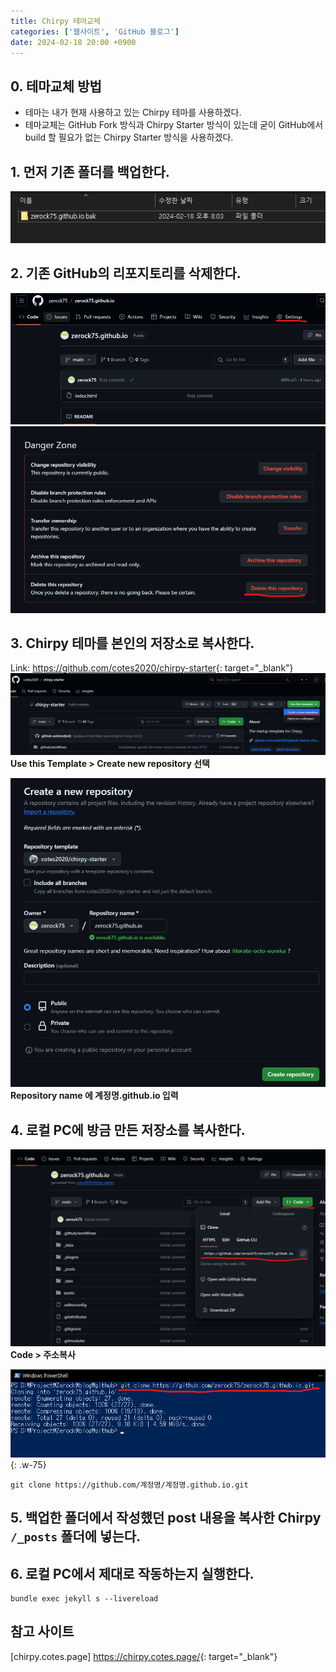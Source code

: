 ```yaml
---
title: Chirpy 테마교체
categories: ['웹사이트', 'GitHub 블로그']
date: 2024-02-18 20:00 +0900
---
```


## 0. 테마교체 방법
- 테마는 내가 현재 사용하고 있는 Chirpy 테마를 사용하겠다. 
- 테마교체는 GitHub Fork 방식과 Chirpy Starter 방식이 있는데 굳이 GitHub에서 build 할 필요가 없는 Chirpy Starter 방식을 사용하겠다.

## 1. 먼저 기존 폴더를 백업한다.
![기존 폴더 백업](/imgs/websites/github-blog/theme-change/01.png)

## 2. 기존 GitHub의 리포지토리를 삭제한다.
![리포지토리 삭제](/imgs/websites/github-blog/theme-change/02.png)
![리포지토리 삭제](/imgs/websites/github-blog/theme-change/03.png)

## 3. Chirpy 테마를 본인의 저장소로 복사한다.
Link: <https://github.com/cotes2020/chirpy-starter>{: target="_blank"}
![Chirpy 복사](/imgs/websites/github-blog/theme-change/04.png)
__Use this Template &gt; Create new repository 선택__

![Chirpy 복사](/imgs/websites/github-blog/theme-change/05.png)
__Repository name 에 계정명.github.io 입력__


## 4. 로컬 PC에 방금 만든 저장소를 복사한다.
![로컬 PC에 복사](/imgs/websites/github-blog/theme-change/06.png)
__Code &gt; 주소복사__

![로컬 PC에 복사](/imgs/websites/github-blog/theme-change/07.png){: .w-75}
```terminal
git clone https://github.com/계정명/계정명.github.io.git
```


## 5. 백업한 폴더에서 작성했던 post 내용을 복사한 Chirpy `/_posts` 폴더에 넣는다.


## 6. 로컬 PC에서 제대로 작동하는지 실행한다.
```terminal
bundle exec jekyll s --livereload
```

## 참고 사이트
[chirpy.cotes.page] <https://chirpy.cotes.page/>{: target="_blank"}